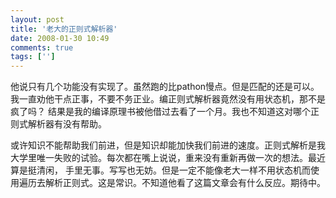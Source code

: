 ```yaml
---
layout: post
title: '老大的正则式解析器'
date: 2008-01-30 10:49
comments: true
tags: ['']
---
```


他说只有几个功能没有实现了。虽然跑的比pathon慢点。但是匹配的还是可以。我一直劝他干点正事，不要不务正业。编正则式解析器竟然没有用状态机，那不是疯了吗？
结果是我的编译原理书被他借过去看了一个月。我也不知道这对哪个正则式解析器有没有帮助。

或许知识不能帮助我们前进，但是知识却能加快我们前进的速度。正则式解析是我大学里唯一失败的试验。每次都在嘴上说说，重来没有重新再做一次的想法。最近算是挺清闲，
手里无事。写写也无妨。但是一定不能像老大一样不用状态机而使用遍历去解析正则式。这是常识。不知道他看了这篇文章会有什么反应。期待中。

